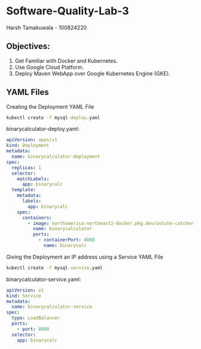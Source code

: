 # Software-Quality-Lab-3

Harsh Tamakuwala - 100824220

## Objectives: 
1. Get Familiar with Docker and Kubernetes. 
2. Use Google Cloud Platform.
3. Deploy Maven WebApp over Google Kubernetes Engine (GKE).

## YAML Files
Creating the Deployment YAML File 
```cmd
kubectl create -f mysql-deploy.yaml
```

binarycalculator-deploy.yaml:
  ```yaml
  apiVersion: apps/v1
  kind: Deployment
  metadata:
    name: binarycalculator-deployment
  spec:
    replicas: 1
    selector:
      matchLabels:
        app: binarycalc
    template:
      metadata:
        labels:
          app: binarycalc
      spec:
        containers:
          - image: northamerica-northeast2-docker.pkg.dev/astute-catcher-415822/sofe3980u/binarycalculator
            name: binarycalculator
            ports:
              - containerPort: 8080
                name: binarycalc
  ```
Giving the Deployment an IP address using a Service YAML File 
```cmd
kubectl create -f mysql-service.yaml
```
binarycalculator-service.yaml:
  ```yaml
  apiVersion: v1
  kind: Service
  metadata:
    name: binarycalculator-service
  spec:
    type: LoadBalancer
    ports:
      - port: 8080
    selector:
      app: binarycalc
  ```
